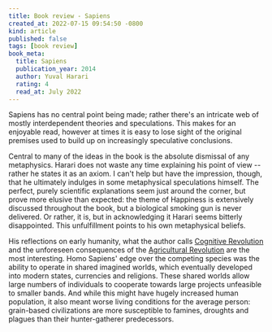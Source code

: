 ```yaml
---
title: Book review - Sapiens
created_at: 2022-07-15 09:54:50 -0800
kind: article
published: false
tags: [book review]
book_meta:
  title: Sapiens
  publication_year: 2014
  author: Yuval Harari
  rating: 4
  read_at: July 2022
---
```


Sapiens has no central point being made; rather there's an intricate web of mostly interdependent theories and speculations. This makes for an enjoyable read, however at times it is easy to lose sight of the original premises used to build up on increasingly speculative conclusions.

Central to many of the ideas in the book is the absolute dismissal of any metaphysics. Harari does not waste any time explaining his point of view -- rather he states it as an axiom. I can't help but have the impression, though, that he ultimately indulges in some metaphysical speculations himself. The perfect, purely scientific explanations seem just around the corner, but prove more elusive than expected: the theme of Happiness is extensively discussed throughout the book, but a biological smoking gun is never delivered. Or rather, it is, but in acknowledging it Harari seems bitterly disappointed. This unfulfillment points to his own metaphysical beliefs.

His reflections on early humanity, what the author calls [Cognitive Revolution](https://en.wikipedia.org/wiki/Behavioral_modernity) and the unforeseen consequences of the [Agricultural Revolution](https://en.wikipedia.org/wiki/Neolithic_Revolution) are the most interesting. Homo Sapiens' edge over the competing species was the ability to operate in shared imagined worlds, which eventually developed into modern states, currencies and religions. These shared worlds allow large numbers of individuals to cooperate towards large projects unfeasible to smaller bands. And while this might have hugely increased human population, it also meant worse living conditions for the average person: grain-based civilizations are more susceptible to famines, droughts and plagues than their hunter-gatherer predecessors.

